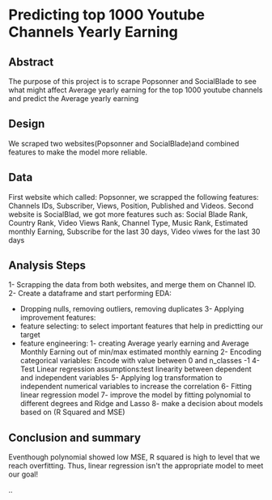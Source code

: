 # Predicting top 1000 Youtube Channels Yearly Earning

## Abstract 

The purpose of this project is to scrape Popsonner and SocialBlade to see what might affect Average yearly earning for the top 1000 youtube channels and predict the Average yearly earning

## Design 
 We scraped two websites(Popsonner and SocialBlade)and combined features to make the model more reliable. 

## Data

First website which called: Popsonner, we scrapped the following features: Channels IDs, Subscriber, Views, Position, Published and Videos. Second website is SocialBlad, we got more features such as: Social Blade Rank, Country Rank, Video Views Rank, Channel Type, Music Rank, Estimated monthly Earning, Subscribe for the last 30 days, Video viwes for the last 30 days


## Analysis Steps 

1- Scrapping the data from both websites, and merge them on Channel ID.
2- Create a dataframe and start performing EDA:
  + Dropping nulls, removing outliers, removing duplicates
3- Applying improvement features:
  + feature selecting: to select important features that help in predictting our target
  + feature engineering: 1- creating Average yearly earning and Average Monthly Earning out of min/max estimated monthly earning
     2- Encoding categorical variables: Encode with value between 0 and n_classes -1 
 4- Test Linear regression assumptions:test linearity between dependent and independent variables
 5- Applying log transformation to independent numerical variables to increase the correlation
 6- Fitting linear regression model
 7- improve the model by fitting polynomial to different degrees and Ridge and Lasso
 8- make a decision about models based on (R Squared and MSE) 

         

## Conclusion and summary 
Eventhough polynomial showed low MSE, R squared is high to level that we reach overfitting. Thus, linear regression isn't the appropriate model to meet our goal!

..


